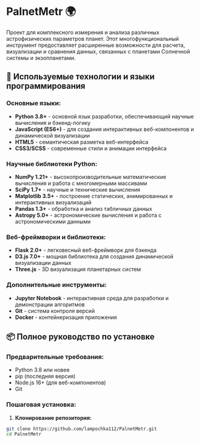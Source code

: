 # PalnetMetr 🌍

Проект для комплексного измерения и анализа различных астрофизических параметров планет. Этот многофункциональный инструмент предоставляет расширенные возможности для расчета, визуализации и сравнения данных, связанных с планетами Солнечной системы и экзопланетами.

## 🚀 Используемые технологии и языки программирования

### Основные языки:
- **Python 3.8+** - основной язык разработки, обеспечивающий научные вычисления и бэкенд-логику
- **JavaScript (ES6+)** - для создания интерактивных веб-компонентов и динамической визуализации
- **HTML5** - семантическая разметка веб-интерфейса
- **CSS3/SCSS** - современные стили и анимации интерфейса

### Научные библиотеки Python:
- **NumPy 1.21+** - высокопроизводительные математические вычисления и работа с многомерными массивами
- **SciPy 1.7+** - научные и технические вычисления
- **Matplotlib 3.5+** - построение статических, анимированных и интерактивных визуализаций
- **Pandas 1.3+** - обработка и анализ табличных данных
- **Astropy 5.0+** - астрономические вычисления и работа с астрономическими данными

### Веб-фреймворки и библиотеки:
- **Flask 2.0+** - легковесный веб-фреймворк для бэкенда
- **D3.js 7.0+** - мощная библиотека для создания динамической визуализации данных
- **Three.js** - 3D визуализация планетарных систем

### Дополнительные инструменты:
- **Jupyter Notebook** - интерактивная среда для разработки и демонстрации алгоритмов
- **Git** - система контроля версий
- **Docker** - контейнеризация приложения

## 📦 Полное руководство по установке

### Предварительные требования:
- Python 3.8 или новее
- pip (последняя версия)
- Node.js 16+ (для веб-компонентов)
- Git

### Пошаговая установка:

1. **Клонирование репозитория:**
```bash
git clone https://github.com/lampochka112/PalnetMetr.git
cd PalnetMetr

